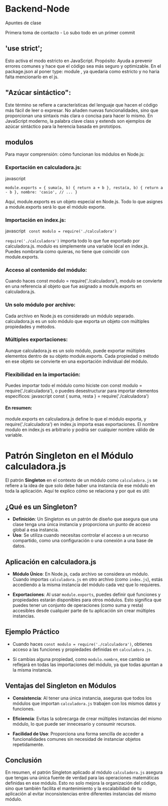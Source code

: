 # Backend-Node

Apuntes de clase 

Primera toma de contacto - Lo subo todo en un primer commit

## 'use strict';

Esto activa el modo estricto en JavaScript.
Propósito: Ayuda a prevenir errores comunes y hace que el código sea más seguro y optimizable.
En el package.json al poner type: module , ya quedaria como estricto y no haria falta mencionarlo en el js.

## "Azúcar sintáctico":

Este término se refiere a características del lenguaje que hacen el código más fácil de leer o expresar.
No añaden nuevas funcionalidades, sino que proporcionan una sintaxis más clara o concisa para hacer lo mismo.
En JavaScript moderno, la palabra clave class y extends son ejemplos de azúcar sintáctico para la herencia basada en prototipos.

## modulos
Para mayor comprensión:
cómo funcionan los módulos en Node.js:
### Exportación en calculadora.js:
javascript

`module.exports = {
  suma(a, b) { return a + b },
  resta(a, b) { return a - b },
  nombre: 'casio',
  // ...
}`

Aquí, module.exports es un objeto especial en Node.js. Todo lo que asignes a module.exports será lo que el módulo exporte.
### Importación en index.js:
javascript
`
const modulo = require('./calculadora')`

`require('./calculadora')` importa todo lo que fue exportado por calculadora.js.
modulo es simplemente una variable local en index.js. 
Puedes nombrarla como quieras, no tiene que coincidir con module.exports.

### Acceso al contenido del módulo:
Cuando haces const modulo = require('./calculadora'), modulo se convierte en una referencia al objeto que fue asignado a module.exports en calculadora.js.
### Un solo módulo por archivo:
Cada archivo en Node.js es considerado un módulo separado. calculadora.js es un solo módulo que exporta un objeto con múltiples propiedades y métodos.
### Múltiples exportaciones:
Aunque calculadora.js es un solo módulo, puede exportar múltiples elementos dentro de su objeto module.exports. Cada propiedad o método en ese objeto se convierte en una exportación individual del módulo.
### Flexibilidad en la importación:
Puedes importar todo el módulo como hiciste con const modulo = require('./calculadora'), o puedes desestructurar para importar elementos específicos:
javascript
const { suma, resta } = require('./calculadora')

#### En resumen:
 module.exports en calculadora.js define lo que el módulo exporta, y require('./calculadora') en index.js importa esas exportaciones. El nombre modulo en index.js es arbitrario y podría ser cualquier nombre válido de variable.

 # Patrón Singleton en el Módulo calculadora.js

El patrón **Singleton** en el contexto de un módulo como `calculadora.js` se refiere a la idea de que solo debe haber una instancia de ese módulo en toda la aplicación. Aquí te explico cómo se relaciona y por qué es útil:

## ¿Qué es un Singleton?

- **Definición**: Un Singleton es un patrón de diseño que asegura que una clase tenga una única instancia y proporciona un punto de acceso global a esa instancia.
- **Uso**: Se utiliza cuando necesitas controlar el acceso a un recurso compartido, como una configuración o una conexión a una base de datos.

## Aplicación en calculadora.js

- **Módulo Único**: En Node.js, cada archivo se considera un módulo. Cuando importas `calculadora.js` en otro archivo (como `index.js`), estás accediendo a la misma instancia del módulo cada vez que lo requieres.
  
- **Exportaciones**: Al usar `module.exports`, puedes definir qué funciones y propiedades estarán disponibles para otros módulos. Esto significa que puedes tener un conjunto de operaciones (como suma y resta) accesibles desde cualquier parte de tu aplicación sin crear múltiples instancias.

## Ejemplo Práctico

- Cuando haces `const modulo = require('./calculadora')`, obtienes acceso a las funciones y propiedades definidas en `calculadora.js`.
  
- Si cambias alguna propiedad, como `modulo.nombre`, ese cambio se reflejará en todas las importaciones del módulo, ya que todas apuntan a la misma instancia.

## Ventajas del Singleton en Módulos

- **Consistencia**: Al tener una única instancia, aseguras que todos los módulos que importan `calculadora.js` trabajen con los mismos datos y funciones.
  
- **Eficiencia**: Evitas la sobrecarga de crear múltiples instancias del mismo módulo, lo que puede ser innecesario y consumir recursos.
  
- **Facilidad de Uso**: Proporciona una forma sencilla de acceder a funcionalidades comunes sin necesidad de instanciar objetos repetidamente.

## Conclusión

En resumen, el patrón Singleton aplicado al módulo `calculadora.js` asegura que tengas una única fuente de verdad para las operaciones matemáticas definidas en ese módulo. Esto no solo mejora la organización del código, sino que también facilita el mantenimiento y la escalabilidad de tu aplicación al evitar inconsistencias entre diferentes instancias del mismo módulo.